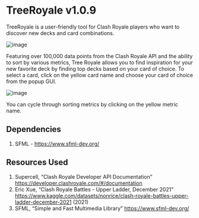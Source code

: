 # TreeRoyale v1.0.9
TreeRoyale is a user-friendly tool for Clash Royale players who want to discover new decks and card combinations.

![image](https://user-images.githubusercontent.com/35130806/236959099-65e9a517-fc6e-4d7c-891e-a73a983f2fb4.png)

Featuring over 100,000 data points from the Clash Royale API and the ability to sort by various metrics, Tree Royale allows you to find inspiration for your new favorite deck by finding top decks based on your card of choice.
To select a card, click on the yellow card name and choose your card of choice from the popup GUI.

![image](https://user-images.githubusercontent.com/35130806/236959396-ea777e72-15d8-4bcf-bea6-abbc55efc47b.png)

You can cycle through sorting metrics by clicking on the yellow metric name.

## Dependencies
1. SFML - https://www.sfml-dev.org/

## Resources Used
1. Supercell, “Clash Royale Developer API Documentation” https://developer.clashroyale.com/#/documentation 
2. Eric Xue, “Clash Royale Battles - Upper Ladder, December 2021”
https://www.kaggle.com/datasets/nonrice/clash-royale-battles-upper-ladder-december-2021 (2021)
3. SFML, “Simple and Fast Multimedia Library” https://www.sfml-dev.org/ 

